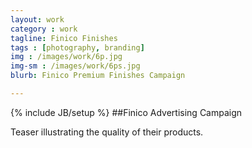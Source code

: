 ```yaml
---
layout: work
category : work
tagline: Finico Finishes
tags : [photography, branding]
img : /images/work/6p.jpg
img-sm : /images/work/6ps.jpg
blurb: Finico Premium Finishes Campaign

---
```

{% include JB/setup %}
##Finico Advertising Campaign

Teaser illustrating the quality of their products.